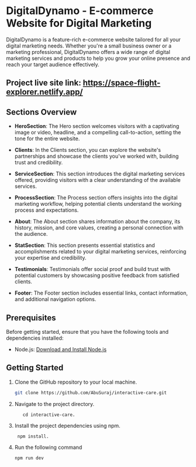 # DigitalDynamo - E-commerce Website for Digital Marketing

DigitalDynamo is a feature-rich e-commerce website tailored for all your digital marketing needs. Whether you're a small business owner or a marketing professional, DigitalDynamo offers a wide range of digital marketing services and products to help you grow your online presence and reach your target audience effectively.

## Project live site link: https://space-flight-explorer.netlify.app/

## Sections Overview

- **HeroSection**: The Hero section welcomes visitors with a captivating image or video, headline, and a compelling call-to-action, setting the tone for the entire website.

- **Clients**: In the Clients section, you can explore the website's partnerships and showcase the clients you've worked with, building trust and credibility.

- **ServiceSection**: This section introduces the digital marketing services offered, providing visitors with a clear understanding of the available services.

- **ProcessSection**: The Process section offers insights into the digital marketing workflow, helping potential clients understand the working process and expectations.

- **About**: The About section shares information about the company, its history, mission, and core values, creating a personal connection with the audience.

- **StatSection**: This section presents essential statistics and accomplishments related to your digital marketing services, reinforcing your expertise and credibility.

- **Testimonials**: Testimonials offer social proof and build trust with potential customers by showcasing positive feedback from satisfied clients.

- **Footer**: The Footer section includes essential links, contact information, and additional navigation options.


## Prerequisites

Before getting started, ensure that you have the following tools and dependencies installed:

- Node.js: [Download and Install Node.js](https://nodejs.org/)

## Getting Started

1. Clone the GitHub repository to your local machine.

   ```bash
   git clone https://github.com/AbuSuraj/interactive-care.git

2. Navigate to the project directory.

   ```
      cd interactive-care.

3. Install the project dependencies using npm.
   ```
    npm install.
4. Run the following command
   ```
   npm run dev
 
